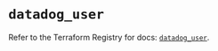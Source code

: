 # `datadog_user`

Refer to the Terraform Registry for docs: [`datadog_user`](https://registry.terraform.io/providers/datadog/datadog/3.37.0/docs/resources/user).

